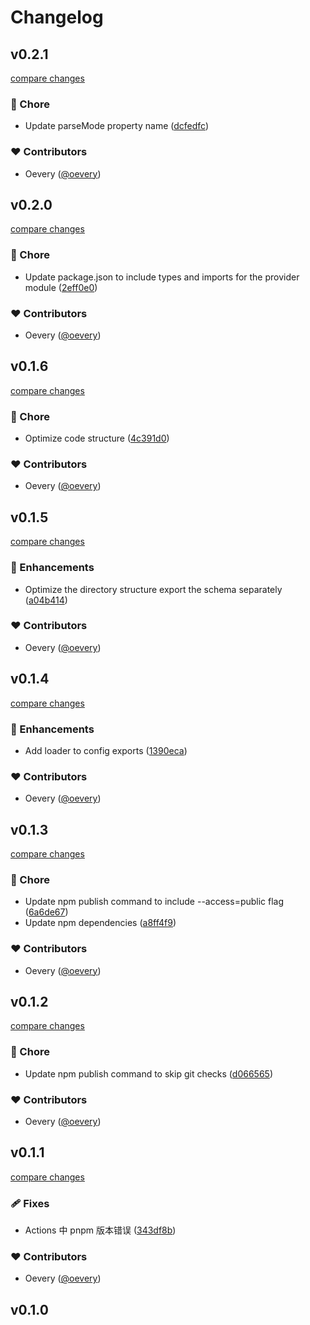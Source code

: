# Changelog


## v0.2.1

[compare changes](https://github.com/oevery/pusher/compare/v0.2.0...v0.2.1)

### 🏡 Chore

- Update parseMode property name ([dcfedfc](https://github.com/oevery/pusher/commit/dcfedfc))

### ❤️ Contributors

- Oevery ([@oevery](http://github.com/oevery))

## v0.2.0

[compare changes](https://github.com/oevery/pusher/compare/v0.1.6...v0.2.0)

### 🏡 Chore

- Update package.json to include types and imports for the provider module ([2eff0e0](https://github.com/oevery/pusher/commit/2eff0e0))

### ❤️ Contributors

- Oevery ([@oevery](http://github.com/oevery))

## v0.1.6

[compare changes](https://github.com/oevery/pusher/compare/v0.1.5...v0.1.6)

### 🏡 Chore

- Optimize code structure ([4c391d0](https://github.com/oevery/pusher/commit/4c391d0))

### ❤️ Contributors

- Oevery ([@oevery](http://github.com/oevery))

## v0.1.5

[compare changes](https://github.com/oevery/pusher/compare/v0.1.4...v0.1.5)

### 🚀 Enhancements

- Optimize the directory structure export the schema separately ([a04b414](https://github.com/oevery/pusher/commit/a04b414))

### ❤️ Contributors

- Oevery ([@oevery](http://github.com/oevery))

## v0.1.4

[compare changes](https://github.com/oevery/pusher/compare/v0.1.3...v0.1.4)

### 🚀 Enhancements

- Add loader to config exports ([1390eca](https://github.com/oevery/pusher/commit/1390eca))

### ❤️ Contributors

- Oevery ([@oevery](http://github.com/oevery))

## v0.1.3

[compare changes](https://github.com/oevery/pusher/compare/v0.1.2...v0.1.3)

### 🏡 Chore

- Update npm publish command to include --access=public flag ([6a6de67](https://github.com/oevery/pusher/commit/6a6de67))
- Update npm dependencies ([a8ff4f9](https://github.com/oevery/pusher/commit/a8ff4f9))

### ❤️ Contributors

- Oevery ([@oevery](http://github.com/oevery))

## v0.1.2

[compare changes](https://github.com/oevery/pusher/compare/v0.1.1...v0.1.2)

### 🏡 Chore

- Update npm publish command to skip git checks ([d066565](https://github.com/oevery/pusher/commit/d066565))

### ❤️ Contributors

- Oevery ([@oevery](http://github.com/oevery))

## v0.1.1

[compare changes](https://github.com/oevery/pusher/compare/v0.1.0...v0.1.1)

### 🩹 Fixes

- Actions 中 pnpm 版本错误 ([343df8b](https://github.com/oevery/pusher/commit/343df8b))

### ❤️ Contributors

- Oevery ([@oevery](http://github.com/oevery))

## v0.1.0

